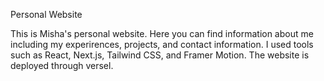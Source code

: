 Personal Website

This is Misha's personal website. Here you can find information about me including my experirences, projects, and contact information. I used tools such as React, Next.js, Tailwind CSS, and Framer Motion. The website is deployed through versel. 

